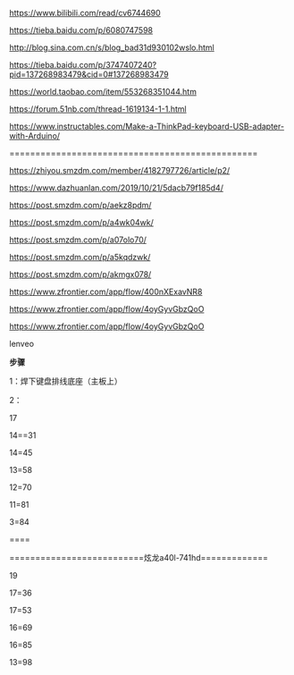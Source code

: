 https://www.bilibili.com/read/cv6744690



https://tieba.baidu.com/p/6080747598



http://blog.sina.com.cn/s/blog_bad31d930102wslo.html

https://tieba.baidu.com/p/3747407240?pid=137268983479&cid=0#137268983479

https://world.taobao.com/item/553268351044.htm

https://forum.51nb.com/thread-1619134-1-1.html

https://www.instructables.com/Make-a-ThinkPad-keyboard-USB-adapter-with-Arduino/



================================================

https://zhiyou.smzdm.com/member/4182797726/article/p2/

https://www.dazhuanlan.com/2019/10/21/5dacb79f185d4/



https://post.smzdm.com/p/aekz8pdm/

https://post.smzdm.com/p/a4wk04wk/



https://post.smzdm.com/p/a07olo70/

https://post.smzdm.com/p/a5kqdzwk/



https://post.smzdm.com/p/akmgx078/









https://www.zfrontier.com/app/flow/400nXExavNR8

https://www.zfrontier.com/app/flow/4oyGyvGbzQoO

https://www.zfrontier.com/app/flow/4oyGyvGbzQoO

lenveo

**步骤**

1：焊下键盘排线底座（主板上）

2：



17

14==31

14=45

13=58

12=70

11=81

3=84

====



==========================炫龙a40l-741hd=============

19

17=36

17=53

16=69

16=85

13=98






